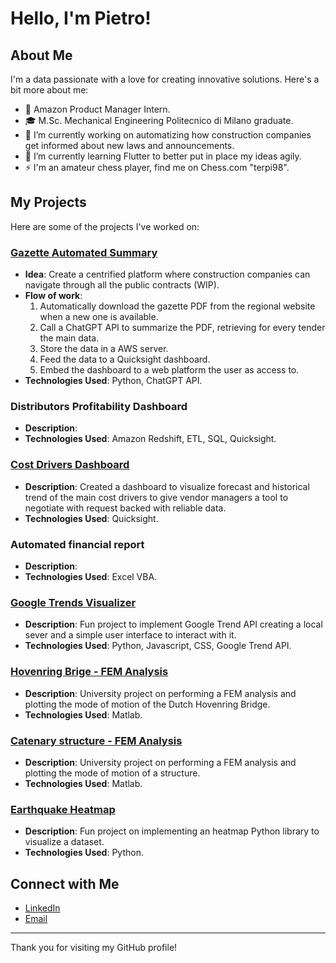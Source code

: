 # Hello, I'm Pietro!

## About Me
I'm a data passionate with a love for creating innovative solutions. Here's a bit more about me:

- 🚀 Amazon Product Manager Intern.
- 🎓 M.Sc. Mechanical Engineering Politecnico di Milano graduate.
- 🔭 I’m currently working on automatizing how construction companies get informed about new laws and announcements.
- 🌱 I’m currently learning Flutter to better put in place my ideas agily.
- ⚡ I'm an amateur chess player, find me on Chess.com "terpi98".

## My Projects
Here are some of the projects I've worked on:

### [Gazette Automated Summary](https://github.com/pietro-fantini/summary_PDF)
- **Idea**: Create a centrified platform where construction companies can navigate through all the public contracts (WIP).
- **Flow of work**:
    1. Automatically download the gazette PDF from the regional website when a new one is available.
    2. Call a ChatGPT API to summarize the PDF, retrieving for every tender the main data.
    3. Store the data in a AWS server.
    4. Feed the data to a Quicksight dashboard.
    5. Embed the dashboard to a web platform the user as access to.
- **Technologies Used**: Python, ChatGPT API.

### Distributors Profitability Dashboard
- **Description**:
- **Technologies Used**: Amazon Redshift, ETL, SQL, Quicksight.

### [Cost Drivers Dashboard](https://github.com/pietro-fantini/Cost-Drivers-Dashboard)
- **Description**: Created a dashboard to visualize forecast and historical trend of the main cost drivers to give vendor managers a tool to negotiate with request backed with reliable data.
- **Technologies Used**: Quicksight.

### Automated financial report
- **Description**:
- **Technologies Used**: Excel VBA.

### [Google Trends Visualizer](https://github.com/pietro-fantini/Google_Trend)
- **Description**: Fun project to implement Google Trend API creating a local sever and a simple user interface to interact with it.
- **Technologies Used**: Python, Javascript, CSS, Google Trend API.

### [Hovenring Brige - FEM Analysis](https://github.com/pietro-fantini/Hovenring_Bridge_FEM_Analysis)
- **Description**: University project on performing a FEM analysis and plotting the mode of motion of the Dutch Hovenring Bridge.
- **Technologies Used**: Matlab.

### [Catenary structure - FEM Analysis](https://github.com/pietro-fantini/Structure_FEM_Analysis)
- **Description**: University project on performing a FEM analysis and plotting the mode of motion of a structure.
- **Technologies Used**: Matlab.

### [Earthquake Heatmap](https://github.com/pietro-fantini/Earthquake_Heatmap)
- **Description**: Fun project on implementing an heatmap Python library to visualize a dataset.
- **Technologies Used**: Python.

## Connect with Me
- [LinkedIn](https://www.linkedin.com/in/pietrofantini/)
- [Email](mailto:pietro.fantini1998@gmail.com)


---

Thank you for visiting my GitHub profile!
